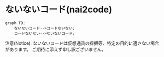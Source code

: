 # ないないコード(nai2code)
```mermaid
graph TD;
    ないないコード-->コードないない;
    コードないない-->ないないコード;
```
注意(Notice):
ないないコードは仮想通貨の採掘等、特定の目的に適さない場合があります。
ご期待に添えず申し訳ございません。
